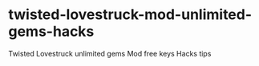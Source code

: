 # twisted-lovestruck-mod-unlimited-gems-hacks
Twisted Lovestruck unlimited gems Mod free keys Hacks tips
